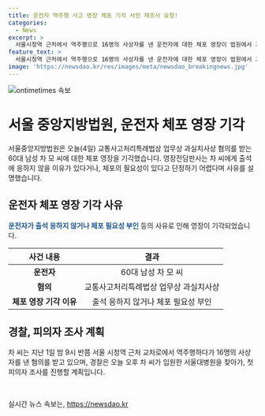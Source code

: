 ```yaml
---
title: 운전자 역주행 사고 영장 체포 기각 사안 재조사 요청!
categories:
  - News
excerpt: >
  서울시청역 근처에서 역주행으로 16명의 사상자를 낸 운전자에 대한 체포 영장이 법원에서 기각됐습니다. 서울중앙지방법원은 60대 남성 차 씨에 대한 영장을 기각했는데, 출석 응하지 않거나 체포 필요성이 없다는 이유를 설명했습니다. 차 씨는 서울 시청역 근처 교차로에서 역주행 중 16명을 사고로 만든 혐의를 받고, 경찰은 입원한 차 씨를 조사할 예정입니다. (종합)
feature_text: >
  서울시청역 근처에서 역주행으로 16명의 사상자를 낸 운전자에 대한 체포 영장이 법원에서 기각됐습니다. 서울중앙지방법원은 60대 남성 차 씨에 대한 영장을 기각했는데, 출석 응하지 않거나 체포 필요성이 없다는 이유를 설명했습니다. 차 씨는 서울 시청역 근처 교차로에서 역주행 중 16명을 사고로 만든 혐의를 받고, 경찰은 입원한 차 씨를 조사할 예정입니다. (종합)
image: 'https://newsdao.kr/res/images/meta/newsdao_breakingnews.jpg'
---
```


<p><img src="https://newsdao.kr/res/images/meta/newsdao_breakingnews.jpg" alt="ontimetimes 속보" /></p>

<h1 data-ke-size="size26">서울 중앙지방법원, 운전자 체포 영장 기각</h1>

<p data-ke-size="size16">서울중앙지방법원은 오늘(4일) 교통사고처리특례법상 업무상 과실치사상 혐의를 받는 60대 남성 차 모 씨에 대한 체포 영장을 기각했습니다. 영장전담판사는 차 씨에게 출석에 응하지 않을 이유가 있다거나, 체포의 필요성이 있다고 단정하기 어렵다며 사유를 설명했습니다.</p>

<h2 data-ke-size="size26">운전자 체포 영장 기각 사유</h2>

<p data-ke-size="size16"><b><span style="color: #1a5490;">운전자가 출석 응하지 않거나 체포 필요성 부인</span></b> 등의 사유로 인해 영장이 기각되었습니다.</p>

<table>
    <thead>
        <tr>
            <th>사건 내용</th>
            <th>결과</th>
        </tr>
    </thead>
    <tbody>
        <tr>
            <td style="text-align: center; height: 17px;"><b>운전자</b></td>
            <td style="text-align: center; height: 17px;">60대 남성 차 모 씨</td>
        </tr>
        <tr>
            <td style="text-align: center; height: 17px;"><b>혐의</b></td>
            <td style="text-align: center; height: 17px;">교통사고처리특례법상 업무상 과실치사상</td>
        </tr>
        <tr>
            <td style="text-align: center; height: 17px;"><b>체포 영장 기각 이유</b></td>
            <td style="text-align: center; height: 17px;">출석 응하지 않거나 체포 필요성 부인</td>
        </tr>
    </tbody>
</table>

<h2 data-ke-size="size26">경찰, 피의자 조사 계획</h2>

<p data-ke-size="size16">차 씨는 지난 1일 밤 9시 반쯤 서울 시청역 근처 교차로에서 역주행하다가 16명의 사상자를 낸 혐의를 받고 있으며, 경찰은 오늘 오후 차 씨가 입원한 서울대병원을 찾아가, 첫 피의자 조사를 진행할 계획입니다.</p>

<p data-ke-size="size16">&nbsp;</p>
실시간 뉴스 속보는, <a href="https://newsdao.kr" rel="dofollow">https://newsdao.kr</a>


